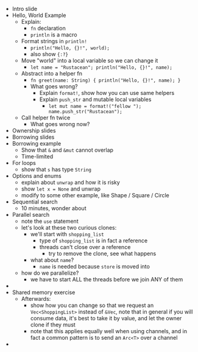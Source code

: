 - Intro slide
- Hello, World Example
    - Explain:
        - `fn` declaration
        - `println` is a macro
    - Format strings in `println!`
        - `println("Hello, {}!", world);`
        - also show `{:?}`
    - Move "world" into a local variable so we can change it
        - `let name = "Rustacean"; println("Hello, {}!", name);`
    - Abstract into a helper fn
        - `fn greet(name: String) { println("Hello, {}!", name); }`
        - What goes wrong?
            - Explain `format!`, show how you can use same helpers
            - Explain `push_str` and mutable local variables
                - `let mut name = format!("fellow "); name.push_str("Rustacean");`
    - Call helper fn twice
        - What goes wrong now?
- Ownership slides
- Borrowing slides
- Borrowing example
    - Show that `&` and `&mut` cannot overlap
    - Time-limited
- For loops
  - show that `s` has type `String`
- Options and enums
  - explain about `unwrap` and how it is risky
  - show `let x = None` and unwrap
  - modify to some other example, like Shape / Square / Circle
- Sequential search
  - 10 minutes, wonder about
- Parallel search
  - note the `use` statement
  - let's look at these two curious clones:
    - we'll start with `shopping_list`
      - type of `shopping_list` is in fact a reference
      - threads can't close over a reference
        - try to remove the clone, see what happens
    - what about `name`?
      - `name` is needed because `store` is moved into
  - how do we parallelize?
    - we have to start ALL the threads before we join ANY of them
- 
- Shared memory exercise
  - Afterwards:
    - show how you can change so that we request an
      `Vec<ShoppingList>` instead of `&Vec`, note that in general if
      you will consume data, it's best to take it by value, and let
      the owner clone if they must
    - note that this applies equally well when using channels,
      and in fact a common pattern is to send an `Arc<T>` over a channel
-       
